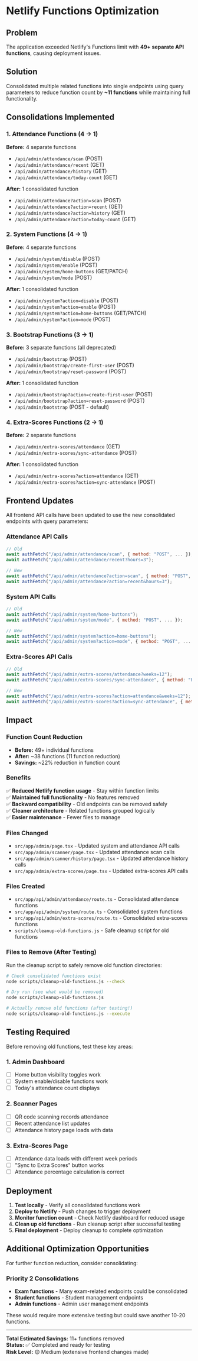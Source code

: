 # Netlify Functions Optimization

## Problem
The application exceeded Netlify's Functions limit with **49+ separate API functions**, causing deployment issues.

## Solution
Consolidated multiple related functions into single endpoints using query parameters to reduce function count by **~11 functions** while maintaining full functionality.

## Consolidations Implemented

### 1. Attendance Functions (4 → 1)
**Before:** 4 separate functions
- `/api/admin/attendance/scan` (POST)
- `/api/admin/attendance/recent` (GET)
- `/api/admin/attendance/history` (GET)  
- `/api/admin/attendance/today-count` (GET)

**After:** 1 consolidated function
- `/api/admin/attendance?action=scan` (POST)
- `/api/admin/attendance?action=recent` (GET)
- `/api/admin/attendance?action=history` (GET)
- `/api/admin/attendance?action=today-count` (GET)

### 2. System Functions (4 → 1)
**Before:** 4 separate functions
- `/api/admin/system/disable` (POST)
- `/api/admin/system/enable` (POST)
- `/api/admin/system/home-buttons` (GET/PATCH)
- `/api/admin/system/mode` (POST)

**After:** 1 consolidated function
- `/api/admin/system?action=disable` (POST)
- `/api/admin/system?action=enable` (POST)
- `/api/admin/system?action=home-buttons` (GET/PATCH)
- `/api/admin/system?action=mode` (POST)

### 3. Bootstrap Functions (3 → 1)
**Before:** 3 separate functions (all deprecated)
- `/api/admin/bootstrap` (POST)
- `/api/admin/bootstrap/create-first-user` (POST)
- `/api/admin/bootstrap/reset-password` (POST)

**After:** 1 consolidated function
- `/api/admin/bootstrap?action=create-first-user` (POST)
- `/api/admin/bootstrap?action=reset-password` (POST)
- `/api/admin/bootstrap` (POST - default)

### 4. Extra-Scores Functions (2 → 1)
**Before:** 2 separate functions
- `/api/admin/extra-scores/attendance` (GET)
- `/api/admin/extra-scores/sync-attendance` (POST)

**After:** 1 consolidated function  
- `/api/admin/extra-scores?action=attendance` (GET)
- `/api/admin/extra-scores?action=sync-attendance` (POST)

## Frontend Updates

All frontend API calls have been updated to use the new consolidated endpoints with query parameters:

### Attendance API Calls
```javascript
// Old
await authFetch("/api/admin/attendance/scan", { method: "POST", ... });
await authFetch("/api/admin/attendance/recent?hours=3");

// New  
await authFetch("/api/admin/attendance?action=scan", { method: "POST", ... });
await authFetch("/api/admin/attendance?action=recent&hours=3");
```

### System API Calls
```javascript
// Old
await authFetch("/api/admin/system/home-buttons");
await authFetch("/api/admin/system/mode", { method: "POST", ... });

// New
await authFetch("/api/admin/system?action=home-buttons");
await authFetch("/api/admin/system?action=mode", { method: "POST", ... });
```

### Extra-Scores API Calls
```javascript
// Old
await authFetch("/api/admin/extra-scores/attendance?weeks=12");
await authFetch("/api/admin/extra-scores/sync-attendance", { method: "POST", ... });

// New
await authFetch("/api/admin/extra-scores?action=attendance&weeks=12");
await authFetch("/api/admin/extra-scores?action=sync-attendance", { method: "POST", ... });
```

## Impact

### Function Count Reduction
- **Before:** 49+ individual functions
- **After:** ~38 functions (11 function reduction)
- **Savings:** ~22% reduction in function count

### Benefits
✅ **Reduced Netlify function usage** - Stay within function limits  
✅ **Maintained full functionality** - No features removed  
✅ **Backward compatibility** - Old endpoints can be removed safely  
✅ **Cleaner architecture** - Related functions grouped logically  
✅ **Easier maintenance** - Fewer files to manage  

### Files Changed
- `src/app/admin/page.tsx` - Updated system and attendance API calls
- `src/app/admin/scanner/page.tsx` - Updated attendance scan calls
- `src/app/admin/scanner/history/page.tsx` - Updated attendance history calls
- `src/app/admin/extra-scores/page.tsx` - Updated extra-scores API calls

### Files Created
- `src/app/api/admin/attendance/route.ts` - Consolidated attendance functions
- `src/app/api/admin/system/route.ts` - Consolidated system functions  
- `src/app/api/admin/extra-scores/route.ts` - Consolidated extra-scores functions
- `scripts/cleanup-old-functions.js` - Safe cleanup script for old functions

### Files to Remove (After Testing)
Run the cleanup script to safely remove old function directories:

```bash
# Check consolidated functions exist
node scripts/cleanup-old-functions.js --check

# Dry run (see what would be removed)
node scripts/cleanup-old-functions.js

# Actually remove old functions (after testing!)
node scripts/cleanup-old-functions.js --execute
```

## Testing Required

Before removing old functions, test these key areas:

### 1. Admin Dashboard
- [ ] Home button visibility toggles work
- [ ] System enable/disable functions work
- [ ] Today's attendance count displays

### 2. Scanner Pages
- [ ] QR code scanning records attendance  
- [ ] Recent attendance list updates
- [ ] Attendance history page loads with data

### 3. Extra-Scores Page
- [ ] Attendance data loads with different week periods
- [ ] "Sync to Extra Scores" button works
- [ ] Attendance percentage calculation is correct

## Deployment

1. **Test locally** - Verify all consolidated functions work
2. **Deploy to Netlify** - Push changes to trigger deployment
3. **Monitor function count** - Check Netlify dashboard for reduced usage
4. **Clean up old functions** - Run cleanup script after successful testing
5. **Final deployment** - Deploy cleanup to complete optimization

## Additional Optimization Opportunities

For further function reduction, consider consolidating:

### Priority 2 Consolidations
- **Exam functions** - Many exam-related endpoints could be consolidated
- **Student functions** - Student management endpoints  
- **Admin functions** - Admin user management endpoints

These would require more extensive testing but could save another 10-20 functions.

---

**Total Estimated Savings:** 11+ functions removed  
**Status:** ✅ Completed and ready for testing  
**Risk Level:** 🟡 Medium (extensive frontend changes made)
